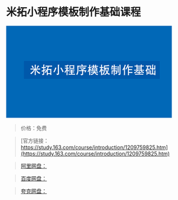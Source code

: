# 米拓小程序模板制作基础课程

![img](../../../assets/study163/free/cc07cde1bf2e4b65be75e341f707f428.jpg)

> 价格：免费

> [官方链接：https://study.163.com/course/introduction/1209759825.htm](https://study.163.com/course/introduction/1209759825.htm)

> [阿里网盘：]()

> [百度网盘：]()

> [夸克网盘：]()
